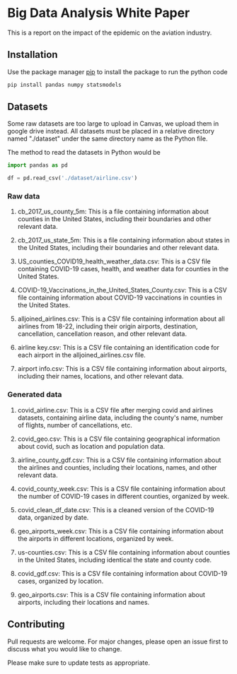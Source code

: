 # Big Data Analysis White Paper

This is a report on the impact of the epidemic on the aviation industry.

## Installation

Use the package manager [pip](https://pip.pypa.io/en/stable/) to install the package to run the python code

```bash
pip install pandas numpy statsmodels
```

## Datasets

Some raw datasets are too large to upload in Canvas, we upload them in google drive instead. All datasets must be placed in a relative directory named "./dataset" under the same directory name as the Python file.

The method to read the datasets in Python would be 

```Python
import pandas as pd

df = pd.read_csv('./dataset/airline.csv')
```
### Raw data

1. cb_2017_us_county_5m: This is a file containing information about counties in the United States, including their boundaries and other relevant data.

2. cb_2017_us_state_5m: This is a file containing information about states in the United States, including their boundaries and other relevant data.

3. US_counties_COVID19_health_weather_data.csv: This is a CSV file containing COVID-19 cases, health, and weather data for counties in the United States.

4. COVID-19_Vaccinations_in_the_United_States_County.csv: This is a CSV file containing information about COVID-19 vaccinations in counties in the United States.

5. alljoined_airlines.csv: This is a CSV file containing information about all airlines from 18-22, including their origin airports, destination, cancellation, cancellation reason, and other relevant data.

6. airline key.csv: This is a CSV file containing an identification code for each airport in the alljoined_airlines.csv file.

7. airport info.csv: This is a CSV file containing information about airports, including their names, locations, and other relevant data.


### Generated data
1. covid_airline.csv: This is a CSV file after merging covid and airlines datasets, containing airline data, including the county's name, number of flights, number of cancellations, etc.

2. covid_geo.csv: This is a CSV file containing geographical information about covid, such as location and population data.

3. airline_county_gdf.csv: This is a CSV file containing information about the airlines and counties, including their locations, names, and other relevant data.

4. covid_county_week.csv: This is a CSV file containing information about the number of COVID-19 cases in different counties, organized by week.

5. covid_clean_df_date.csv: This is a cleaned version of the COVID-19 data, organized by date.

6. geo_airports_week.csv: This is a CSV file containing information about the airports in different locations, organized by week.

7. us-counties.csv: This is a CSV file containing information about counties in the United States, including identical the state and county code.

8. covid_gdf.csv: This is a CSV file containing information about COVID-19 cases, organized by location.

9. geo_airports.csv: This is a CSV file containing information about airports, including their locations and names.



## Contributing

Pull requests are welcome. For major changes, please open an issue first
to discuss what you would like to change.

Please make sure to update tests as appropriate.
